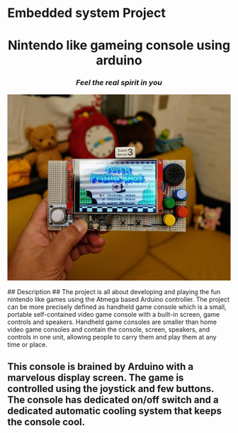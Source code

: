 # Embedded system Project 
<h1 align="center">Nintendo like gameing console using arduino </h1>
<i><h3 align = "center"> Feel the real spirit in you </h3></i>

<p align="center">
  <img width="680" src="https://github.com/Y-133/M2-EmbSys/blob/main/images/arduino_game.jpg" alt="Nintendo like hand held gaming console">
</p>
## Description
## The project is all about developing and playing the fun nintendo like games using the Atmega based Arduino controller. The project can be more precisely defined as handheld game console which is a small, portable self-contained video game console with a built-in screen, game controls and speakers. Handheld game consoles are smaller than home video game consoles and contain the console, screen, speakers, and controls in one unit, allowing people to carry them and play them at any time or place. 

## This console is brained by Arduino with a marvelous display screen. The game is controlled using the joystick and few buttons. The console has dedicated on/off switch and a dedicated automatic cooling system that keeps the console cool.
